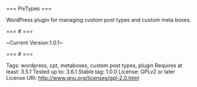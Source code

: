=== PixTypes ===

WordPress plugin for managing custom post types and custom meta boxes.

=== # ===

~Current Version:1.0.1~

=== # ===

Tags: wordpress, cpt, metaboxes, custom post types, plugin
Requires at least: 3.5.1
Tested up to: 3.6.1
Stable tag: 1.0.0
License: GPLv2 or later
License URI: http://www.gnu.org/licenses/gpl-2.0.html
